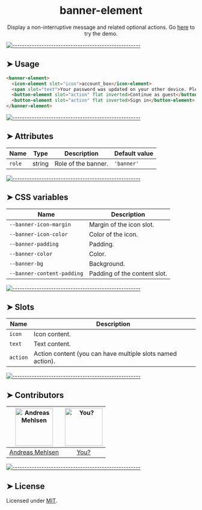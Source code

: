 <h1 align="center">banner-element</h1>
<p align="center">Display a non-interruptive message and related optional actions. Go <a href="http://elem.dev/demo/banner">here</a> to try the demo.</p>


[![-----------------------------------------------------](https://raw.githubusercontent.com/andreasbm/readme/master/assets/lines/colored.png)](#usage)

## ➤ Usage

```html
<banner-element>
  <icon-element slot="icon">account_box</icon-element>
  <span slot="text">Your password was updated on your other device. Please sign in again.</span>
  <button-element slot="action" flat inverted>Continue as guest</button-element>
  <button-element slot="action" flat inverted>Sign in</button-element>
</banner-element>
```


[![-----------------------------------------------------](https://raw.githubusercontent.com/andreasbm/readme/master/assets/lines/colored.png)](#attributes)

## ➤ Attributes

| Name | Type | Description | Default value |
| ------- | ------- | ------- | ------- |
| `role` | string | Role of the banner. | `'banner'` |


[![-----------------------------------------------------](https://raw.githubusercontent.com/andreasbm/readme/master/assets/lines/colored.png)](#css-variables)

## ➤ CSS variables

| Name | Description |
| ------- | ------- |
| `--banner-icon-margin` | Margin of the icon slot. |
| `--banner-icon-color` | Color of the icon. |
| `--banner-padding` | Padding. |
| `--banner-color` | Color. |
| `--banner-bg` | Background. |
| `--banner-content-padding` | Padding of the content slot. |


[![-----------------------------------------------------](https://raw.githubusercontent.com/andreasbm/readme/master/assets/lines/colored.png)](#slots)

## ➤ Slots

| Name | Description |
| ------- | ------- |
| `icon` | Icon content. |
| `text` | Text content. |
| `action` | Action content (you can have multiple slots named action). |


[![-----------------------------------------------------](https://raw.githubusercontent.com/andreasbm/readme/master/assets/lines/colored.png)](#contributors)

## ➤ Contributors
	
|[<img alt="Andreas Mehlsen" src="https://avatars1.githubusercontent.com/u/6267397?s=460&v=4" width="100">](https://twitter.com/andreasmehlsen) | [<img alt="You?" src="https://joeschmoe.io/api/v1/random" width="100">](https://github.com/andreasbm/elements/blob/master/CONTRIBUTING.md)|
|:---: | :---:|
|[Andreas Mehlsen](https://twitter.com/andreasmehlsen) | [You?](https://github.com/andreasbm/elements/blob/master/CONTRIBUTING.md)|

[![-----------------------------------------------------](https://raw.githubusercontent.com/andreasbm/readme/master/assets/lines/colored.png)](#license)

## ➤ License
	
Licensed under [MIT](https://opensource.org/licenses/MIT).
